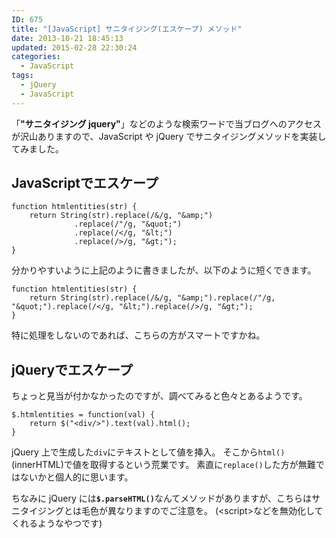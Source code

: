 ```yaml
---
ID: 675
title: "[JavaScript] サニタイジング(エスケープ) メソッド"
date: 2013-10-21 18:45:13
updated: 2015-02-28 22:30:24
categories:
  - JavaScript
tags:
  - jQuery
  - JavaScript
---
```


「<strong>"サニタイジング jquery"</strong>」などのような検索ワードで当ブログへのアクセスが沢山ありますので、JavaScript や jQuery でサニタイジングメソッドを実装してみました。

<!--more-->
<h2>JavaScriptでエスケープ</h2>
<pre class="javascript"><code>function htmlentities(str) {
    return String(str).replace(/&amp;/g, &quot;&amp;amp;&quot;)
              .replace(/&quot;/g, &quot;&amp;quot;&quot;)
              .replace(/&lt;/g, &quot;&amp;lt;&quot;)
              .replace(/&gt;/g, &quot;&amp;gt;&quot;);
}</code></pre>

分かりやすいように上記のように書きましたが、以下のように短くできます。

<pre class="javascript"><code>function htmlentities(str) {
    return String(str).replace(/&amp;/g, &quot;&amp;amp;&quot;).replace(/&quot;/g, &quot;&amp;quot;&quot;).replace(/&lt;/g, &quot;&amp;lt;&quot;).replace(/&gt;/g, &quot;&amp;gt;&quot;);
}</code></pre>

特に処理をしないのであれば、こちらの方がスマートですかね。

<h2>jQueryでエスケープ</h2>
ちょっと見当が付かなかったのですが、調べてみると色々とあるようです。
<pre class="javascript"><code>$.htmlentities = function(val) {
    return $("&lt;div/&gt;").text(val).html();
}</code></pre>

jQuery 上で生成した<code>div</code>にテキストとして値を挿入。
そこから<code>html()</code>(innerHTML)で値を取得するという荒業です。
素直に<code>replace()</code>した方が無難ではないかと個人的に思います。

ちなみに jQuery には<code><strong>\$.parseHTML()</strong></code>なんてメソッドがありますが、こちらはサニタイジングとは毛色が異なりますのでご注意を。
<span class="text-muted">(&lt;script&gt;などを無効化してくれるようなやつです)</span>
